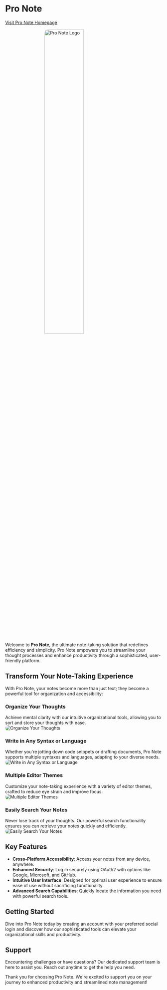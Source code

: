 
# Pro Note
[Visit Pro Note Homepage](https://pro-note.xyz/)

<img src="https://i.imgur.com/GYH8D0l.png" alt="Pro Note Logo" width="50%" style="display: block; margin: auto; border-radius: 10px;">

Welcome to **Pro Note**, the ultimate note-taking solution that redefines efficiency and simplicity. Pro Note empowers you to streamline your thought processes and enhance productivity through a sophisticated, user-friendly platform.

## Transform Your Note-Taking Experience

With Pro Note, your notes become more than just text; they become a powerful tool for organization and accessibility:

### Organize Your Thoughts
Achieve mental clarity with our intuitive organizational tools, allowing you to sort and store your thoughts with ease.
<img src="https://i.imgur.com/5MDUNXw.png" alt="Organize Your Thoughts" style="display: block; margin: auto; max-height: 350px; border-radius: 10px;">

### Write in Any Syntax or Language
Whether you're jotting down code snippets or drafting documents, Pro Note supports multiple syntaxes and languages, adapting to your diverse needs.
<img src="https://i.imgur.com/w92Gaxz.png" alt="Write in Any Syntax or Language" style="display: block; margin: auto; max-height: 350px; border-radius: 10px;">

### Multiple Editor Themes
Customize your note-taking experience with a variety of editor themes, crafted to reduce eye strain and improve focus.
<img src="https://i.imgur.com/DrjLKVG.png" alt="Multiple Editor Themes" style="display: block; margin: auto; max-height: 350px; border-radius: 10px;">

### Easily Search Your Notes
Never lose track of your thoughts. Our powerful search functionality ensures you can retrieve your notes quickly and efficiently.
<img src="https://i.imgur.com/JfgLUYn.png" alt="Easily Search Your Notes" style="display: block; margin: auto; max-height: 350px; border-radius: 10px;">

## Key Features

- **Cross-Platform Accessibility**: Access your notes from any device, anywhere.
- **Enhanced Security**: Log in securely using OAuth2 with options like Google, Microsoft, and GitHub.
- **Intuitive User Interface**: Designed for optimal user experience to ensure ease of use without sacrificing functionality.
- **Advanced Search Capabilities**: Quickly locate the information you need with powerful search tools.

## Getting Started

Dive into Pro Note today by creating an account with your preferred social login and discover how our sophisticated tools can elevate your organizational skills and productivity.

## Support

Encountering challenges or have questions? Our dedicated support team is here to assist you. Reach out anytime to get the help you need.

Thank you for choosing Pro Note. We're excited to support you on your journey to enhanced productivity and streamlined note management!
